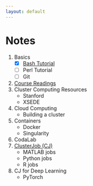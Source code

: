 ```yaml
---
layout: default 
---
```


# [](#notes)Notes

1.  Basics
    - [x] [Bash Tutorial](bash-tutorial)
    - [ ] Perl Tutorial
    - [ ] Git
1.  [Course Readings](readings)
1.  Cluster Computing Resources
    - Stanford
    - XSEDE
1.  Cloud Computing
    - Building a cluster
1.  Containers
    - Docker
    - Singularity
1.  CodaLab
1.  [ClusterJob (CJ)](http://clusterjob.org)
    - MATLAB jobs
    - Python jobs
    - R jobs
1.  CJ for Deep Learning
    - PyTorch
